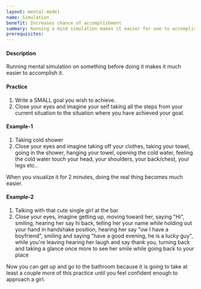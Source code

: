 ```yaml
---
layout: mental-model
name: Simulation
benefit: Increases chance of accomplishment
summary: Running a mind simulation makes it easier for one to accomplish their goal
prerequisites: 
---
```


#### Description

Running mental simulation on something before doing it makes it much easier to accomplish it.

#### Practice

1. Write a SMALL goal you wish to achieve. 
2. Close your eyes and imagine your self taking all the steps from your current situation to the situation where you have achieved your goal.

#### Example-1

1. Taking cold shower
2. Close your eyes and imagine taking off your clothes, taking your towel, going in the shower, hanging your towel, opening the cold water, feeling the cold water touch your head, your shoulders, your back/chest, your legs etc..

When you visualize it for 2 minutes, doing the real thing becomes much easier. 

#### Example-2

1. Talking with that cute single girl at the bar
2. Close your eyes, imagine getting up, moving toward her, saying "Hi", smiling, hearing her say hi back, telling her your name while holding out your hand in handshake position, hearing her say "ow I have a boyfriend", smiling and saying "have a good evening, he is a lucky guy", while you're leaving hearing her laugh and say thank you, turning back and taking a glance once more to see her smile while going back to your place

Now you can get up and go to the bathroom because it is going to take at least a couple more of this practice until you feel confident enough to approach a girl.

<!--#### Extra Reads-->

